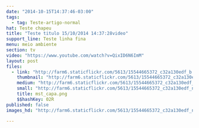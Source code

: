 ```yaml
---
date: "2014-10-15T14:37:46-03:00"
tags:
  - tag: Teste-artigo-normal
hat: Teste chapeu
title: "Teste titulo 15/10/2014 14:37:28video"
support_line: Teste linha fina
menu: meio ambiente
section: tv
video: "https://www.youtube.com/watch?v=QixID6N6ImM"
layout: post
files:
  - link: "http://farm6.staticflickr.com/5613/15544665372_c32a130edf_b.jpg"
    thumbnail: "http://farm6.staticflickr.com/5613/15544665372_c32a130edf_t.jpg"
    medium: "http://farm6.staticflickr.com/5613/15544665372_c32a130edf_z.jpg"
    small: "http://farm6.staticflickr.com/5613/15544665372_c32a130edf_n.jpg"
    title: mst_capa.png
    $$hashKey: 02R
published: false
images_hd: "http://farm6.staticflickr.com/5613/15544665372_c32a130edf_n.jpg"

---
```

